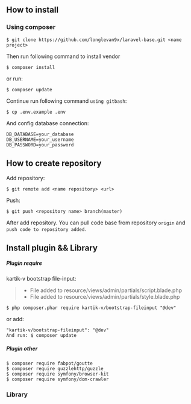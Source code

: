 ## How to install

### Using composer
    $ git clone https://github.com/longlevan9x/laravel-base.git <name project>
    
Then run following command to install vendor

    $ composer install
or run:
 
    $ composer update 

Continue run following command `using gitbash`:

    $ cp .env.example .env

And config database connection:
    
    DB_DATABASE=your_database
    DB_USERNAME=your_username
    DB_PASSWORD=your_password
    
## How to create repository
Add repository:
    
    $ git remote add <name repository> <url>
    
Push: 
    
    $ git push <repository name> branch(master)
    
After add repository. You can pull code base from repository `origin` and `push code to repository added`. 
## Install plugin && Library
##### Plugin require
kartik-v bootstrap file-input:
> - File added to resource/views/admin/partials/script.blade.php  
> - File added to resource/views/admin/partials/style.blade.php  

    $ php composer.phar require kartik-v/bootstrap-fileinput "@dev"
    
or add:

    "kartik-v/bootstrap-fileinput": "@dev"
    And run: $ composer update 
     
##### Plugin other
    $ composer require fabpot/goutte
    $ composer require guzzlehttp/guzzle
    $ composer require symfony/browser-kit
    $ composer require symfony/dom-crawler
    
### Library